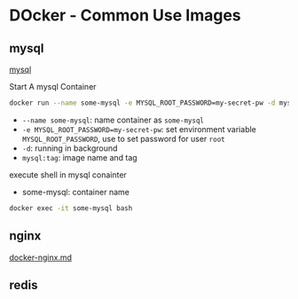 # DOcker - Common Use Images

## mysql

[mysql](https://hub.docker.com/-/mysql)

Start A mysql Container

```bash
docker run --name some-mysql -e MYSQL_ROOT_PASSWORD=my-secret-pw -d mysql:tag
```

- `--name some-mysql`: name container as `some-mysql`
- `-e MYSQL_ROOT_PASSWORD=my-secret-pw`: set environment variable `MYSQL_ROOT_PASSWORD`, use to set password for user `root`
- `-d`: running in background
- `mysql:tag`: image name and tag

execute shell in mysql conainter

- some-mysql: container name

```bash
docker exec -it some-mysql bash
```

## nginx

[docker-nginx.md](docker-nginx.md)


## redis
